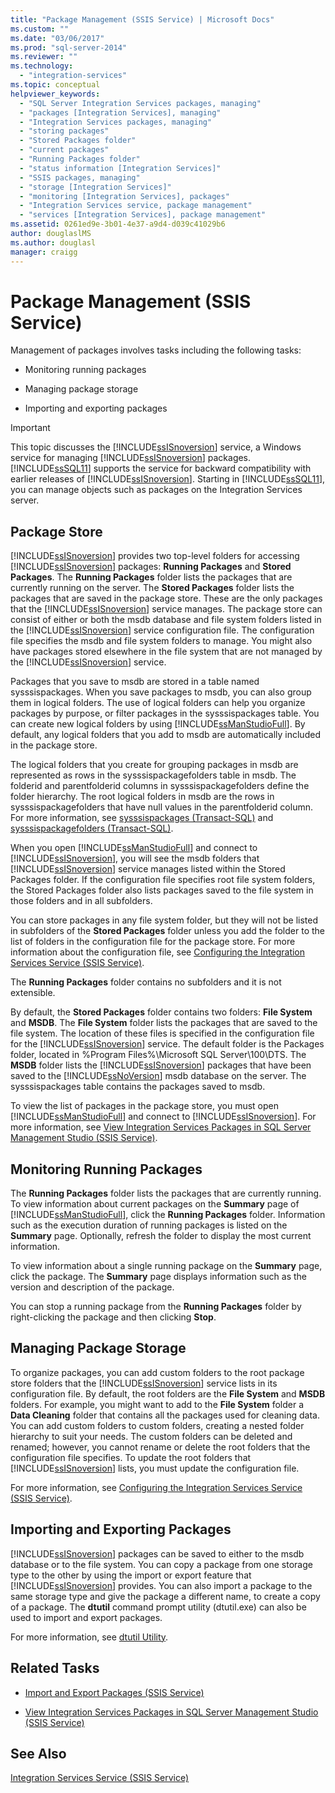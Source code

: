 ```yaml
---
title: "Package Management (SSIS Service) | Microsoft Docs"
ms.custom: ""
ms.date: "03/06/2017"
ms.prod: "sql-server-2014"
ms.reviewer: ""
ms.technology: 
  - "integration-services"
ms.topic: conceptual
helpviewer_keywords: 
  - "SQL Server Integration Services packages, managing"
  - "packages [Integration Services], managing"
  - "Integration Services packages, managing"
  - "storing packages"
  - "Stored Packages folder"
  - "current packages"
  - "Running Packages folder"
  - "status information [Integration Services]"
  - "SSIS packages, managing"
  - "storage [Integration Services]"
  - "monitoring [Integration Services], packages"
  - "Integration Services service, package management"
  - "services [Integration Services], package management"
ms.assetid: 0261ed9e-3b01-4e37-a9d4-d039c41029b6
author: douglaslMS
ms.author: douglasl
manager: craigg
---
```

# Package Management (SSIS Service)
  Management of packages involves tasks including the following tasks:  
  
-   Monitoring running packages  
  
-   Managing package storage  
  
-   Importing and exporting packages  
  
> [!IMPORTANT]  
>  This topic discusses the [!INCLUDE[ssISnoversion](../../includes/ssisnoversion-md.md)] service, a Windows service for managing [!INCLUDE[ssISnoversion](../../includes/ssisnoversion-md.md)] packages. [!INCLUDE[ssSQL11](../../includes/sssql11-md.md)] supports the service for backward compatibility with earlier releases of [!INCLUDE[ssISnoversion](../../includes/ssisnoversion-md.md)]. Starting in [!INCLUDE[ssSQL11](../../includes/sssql11-md.md)], you can manage objects such as packages on the Integration Services server.  
  
## Package Store  
 [!INCLUDE[ssISnoversion](../../includes/ssisnoversion-md.md)] provides two top-level folders for accessing [!INCLUDE[ssISnoversion](../../includes/ssisnoversion-md.md)] packages: **Running Packages** and **Stored Packages**. The **Running Packages** folder lists the packages that are currently running on the server. The **Stored Packages** folder lists the packages that are saved in the package store. These are the only packages that the [!INCLUDE[ssISnoversion](../../includes/ssisnoversion-md.md)] service manages. The package store can consist of either or both the msdb database and file system folders listed in the [!INCLUDE[ssISnoversion](../../includes/ssisnoversion-md.md)] service configuration file. The configuration file specifies the msdb and file system folders to manage. You might also have packages stored elsewhere in the file system that are not managed by the [!INCLUDE[ssISnoversion](../../includes/ssisnoversion-md.md)] service.  
  
 Packages that you save to msdb are stored in a table named sysssispackages. When you save packages to msdb, you can also group them in logical folders. The use of logical folders can help you organize packages by purpose, or filter packages in the sysssispackages table. You can create new logical folders by using [!INCLUDE[ssManStudioFull](../../includes/ssmanstudiofull-md.md)]. By default, any logical folders that you add to msdb are automatically included in the package store.  
  
 The logical folders that you create for grouping packages in msdb are represented as rows in the sysssispackagefolders table in msdb. The folderid and parentfolderid columns in sysssispackagefolders define the folder hierarchy. The root logical folders in msdb are the rows in sysssispackagefolders that have null values in the parentfolderid column. For more information, see [sysssispackages &#40;Transact-SQL&#41;](/sql/relational-databases/system-tables/sysssispackages-transact-sql) and [sysssispackagefolders &#40;Transact-SQL&#41;](/sql/relational-databases/system-tables/sysssispackagefolders-transact-sql).  
  
 When you open [!INCLUDE[ssManStudioFull](../../includes/ssmanstudiofull-md.md)] and connect to [!INCLUDE[ssISnoversion](../../includes/ssisnoversion-md.md)], you will see the msdb folders that [!INCLUDE[ssISnoversion](../../includes/ssisnoversion-md.md)] service manages listed within the Stored Packages folder. If the configuration file specifies root file system folders, the Stored Packages folder also lists packages saved to the file system in those folders and in all subfolders.  
  
 You can store packages in any file system folder, but they will not be listed in subfolders of the **Stored Packages** folder unless you add the folder to the list of folders in the configuration file for the package store. For more information about the configuration file, see [Configuring the Integration Services Service &#40;SSIS Service&#41;](integration-services-service-ssis-service.md).  
  
 The **Running Packages** folder contains no subfolders and it is not extensible.  
  
 By default, the **Stored Packages** folder contains two folders: **File System** and **MSDB**. The **File System** folder lists the packages that are saved to the file system. The location of these files is specified in the configuration file for the [!INCLUDE[ssISnoversion](../../includes/ssisnoversion-md.md)] service. The default folder is the Packages folder, located in %Program Files%\Microsoft SQL Server\100\DTS. The **MSDB** folder lists the [!INCLUDE[ssISnoversion](../../includes/ssisnoversion-md.md)] packages that have been saved to the [!INCLUDE[ssNoVersion](../../includes/ssnoversion-md.md)] msdb database on the server. The sysssispackages table contains the packages saved to msdb.  
  
 To view the list of packages in the package store, you must open [!INCLUDE[ssManStudioFull](../../includes/ssmanstudiofull-md.md)] and connect to [!INCLUDE[ssISnoversion](../../includes/ssisnoversion-md.md)]. For more information, see [View Integration Services Packages in SQL Server Management Studio &#40;SSIS Service&#41;](../view-integration-services-packages-in-sql-server-management-studio-ssis-service.md).  
  
## Monitoring Running Packages  
 The **Running Packages** folder lists the packages that are currently running. To view information about current packages on the **Summary** page of [!INCLUDE[ssManStudioFull](../../includes/ssmanstudiofull-md.md)], click the **Running Packages** folder. Information such as the execution duration of running packages is listed on the **Summary** page. Optionally, refresh the folder to display the most current information.  
  
 To view information about a single running package on the **Summary** page, click the package. The **Summary** page displays information such as the version and description of the package.  
  
 You can stop a running package from the **Running Packages** folder by right-clicking the package and then clicking **Stop**.  
  
## Managing Package Storage  
 To organize packages, you can add custom folders to the root package store folders that the [!INCLUDE[ssISnoversion](../../includes/ssisnoversion-md.md)] service lists in its configuration file. By default, the root folders are the **File System** and **MSDB** folders. For example, you might want to add to the **File System** folder a **Data Cleaning** folder that contains all the packages used for cleaning data. You can add custom folders to custom folders, creating a nested folder hierarchy to suit your needs. The custom folders can be deleted and renamed; however, you cannot rename or delete the root folders that the configuration file specifies. To update the root folders that [!INCLUDE[ssISnoversion](../../includes/ssisnoversion-md.md)] lists, you must update the configuration file.  
  
 For more information, see [Configuring the Integration Services Service &#40;SSIS Service&#41;](../configuring-the-integration-services-service-ssis-service.md).  
  
## Importing and Exporting Packages  
 [!INCLUDE[ssISnoversion](../../includes/ssisnoversion-md.md)] packages can be saved to either to the msdb database or to the file system. You can copy a package from one storage type to the other by using the import or export feature that [!INCLUDE[ssISnoversion](../../includes/ssisnoversion-md.md)] provides. You can also import a package to the same storage type and give the package a different name, to create a copy of a package. The **dtutil** command prompt utility (dtutil.exe) can also be used to import and export packages.  
  
 For more information, see [dtutil Utility](../dtutil-utility.md).  
  
## Related Tasks  
  
-   [Import and Export Packages &#40;SSIS Service&#41;](../import-and-export-packages-ssis-service.md)  
  
-   [View Integration Services Packages in SQL Server Management Studio &#40;SSIS Service&#41;](../view-integration-services-packages-in-sql-server-management-studio-ssis-service.md)  
  
## See Also  
 [Integration Services Service &#40;SSIS Service&#41;](integration-services-service-ssis-service.md)  
  
  
